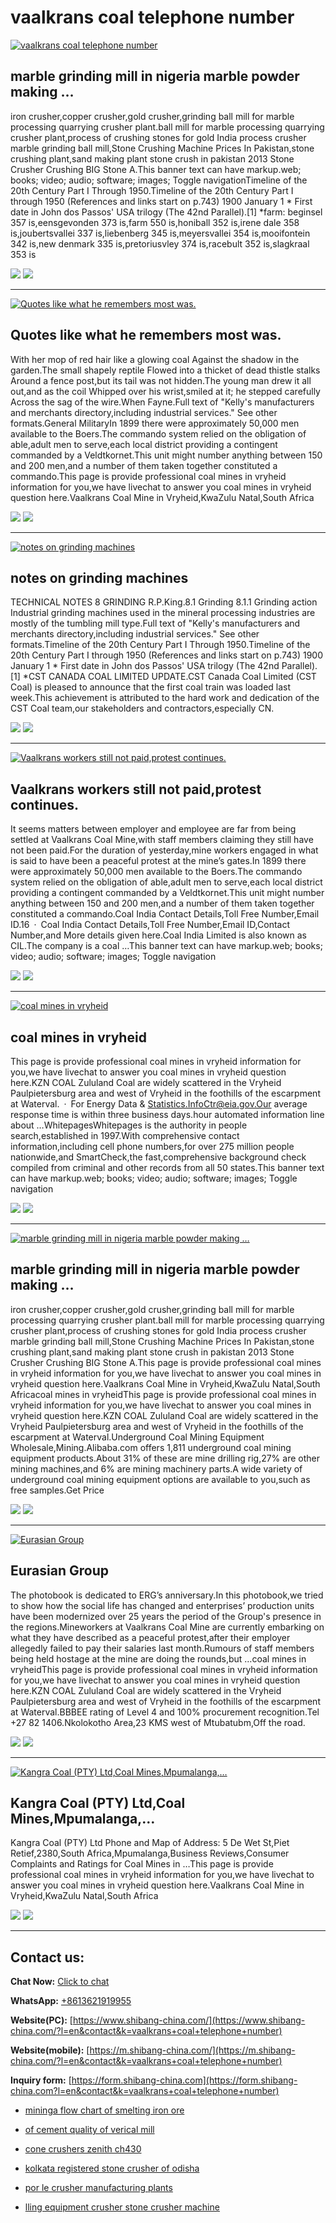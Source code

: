 # vaalkrans coal telephone number

<a href="https://swt.shibang-china.com/?l=en&img&k=vaalkrans+coal+telephone+number" target="_blank">![vaalkrans coal telephone number](http://static.shibang-china.com/all-800x300/856.jpg)</a>

## marble grinding mill in nigeria marble powder making …
iron crusher,copper crusher,gold crusher,grinding ball mill for marble processing quarrying crusher plant.ball mill for marble processing quarrying crusher plant,process of crushing stones for gold India process crusher marble grinding ball mill,Stone Crushing Machine Prices In Pakistan,stone crushing plant,sand making plant stone crush in pakistan 2013 Stone Crusher Crushing BIG Stone A.This banner text can have markup.web; books; video; audio; software; images; Toggle navigationTimeline of the 20th Century Part I Through 1950.Timeline of the 20th Century Part I through 1950 (References and links start on p.743) 1900 January 1 * First date in John dos Passos' USA trilogy (The 42nd Parallel).[1] *farm: beginsel 357 is,eensgevonden 373 is,farm 550 is,honiball 352 is,irene dale 358 is,joubertsvallei 337 is,liebenberg 345 is,meyersvallei 354 is,mooifontein 342 is,new denmark 335 is,pretoriusvley 374 is,racebult 352 is,slagkraal 353 is


<a href="https://whatsapp.shibangsoft.com/WhatsApp.php" target="_blank" title="WhatsApp">![](http://static.shibang-china.com/icon/whatsapp.png)</a> <a href="https://swt.shibang-china.com/?l=en&icon&k=vaalkrans+coal+telephone+number" target="_blank">![](http://static.shibang-china.com/icon/chat-en.png)</a>

---

<a href="https://swt.shibang-china.com/?l=en&img&k=vaalkrans+coal+telephone+number" target="_blank">![Quotes like what he remembers most was.](http://static.shibang-china.com/all-800x300/191.jpg)</a>

## Quotes like what he remembers most was.
With her mop of red hair like a glowing coal Against the shadow in the garden.The small shapely reptile Flowed into a thicket of dead thistle stalks Around a fence post,but its tail was not hidden.The young man drew it all out,and as the coil Whipped over his wrist,smiled at it; he stepped carefully Across the sag of the wire.When Fayne.Full text of &quot;Kelly's manufacturers and merchants directory,including industrial services.&quot; See other formats.General MilitaryIn 1899 there were approximately 50,000 men available to the Boers.The commando system relied on the obligation of able,adult men to serve,each local district providing a contingent commanded by a Veldtkornet.This unit might number anything between 150 and 200 men,and a number of them taken together constituted a commando.This page is provide professional coal mines in vryheid information for you,we have livechat to answer you coal mines in vryheid question here.Vaalkrans Coal Mine in Vryheid,KwaZulu Natal,South Africa


<a href="https://whatsapp.shibangsoft.com/WhatsApp.php" target="_blank" title="WhatsApp">![](http://static.shibang-china.com/icon/whatsapp.png)</a> <a href="https://swt.shibang-china.com/?l=en&icon&k=vaalkrans+coal+telephone+number" target="_blank">![](http://static.shibang-china.com/icon/chat-en.png)</a>

---

<a href="https://swt.shibang-china.com/?l=en&img&k=vaalkrans+coal+telephone+number" target="_blank">![notes on grinding machines](http://static.shibang-china.com/all-800x300/269.jpg)</a>

## notes on grinding machines
TECHNICAL NOTES 8 GRINDING R.P.King.8.1 Grinding 8.1.1 Grinding action Industrial grinding machines used in the mineral processing industries are mostly of the tumbling mill type.Full text of &quot;Kelly's manufacturers and merchants directory,including industrial services.&quot; See other formats.Timeline of the 20th Century Part I Through 1950.Timeline of the 20th Century Part I through 1950 (References and links start on p.743) 1900 January 1 * First date in John dos Passos' USA trilogy (The 42nd Parallel).[1] *CST CANADA COAL LIMITED UPDATE.CST Canada Coal Limited (CST Coal) is pleased to announce that the first coal train was loaded last week.This achievement is attributed to the hard work and dedication of the CST Coal team,our stakeholders and contractors,especially CN.


<a href="https://whatsapp.shibangsoft.com/WhatsApp.php" target="_blank" title="WhatsApp">![](http://static.shibang-china.com/icon/whatsapp.png)</a> <a href="https://swt.shibang-china.com/?l=en&icon&k=vaalkrans+coal+telephone+number" target="_blank">![](http://static.shibang-china.com/icon/chat-en.png)</a>

---

<a href="https://swt.shibang-china.com/?l=en&img&k=vaalkrans+coal+telephone+number" target="_blank">![Vaalkrans workers still not paid,protest continues.](http://static.shibang-china.com/all-800x300/956.jpg)</a>

## Vaalkrans workers still not paid,protest continues.
It seems matters between employer and employee are far from being settled at Vaalkrans Coal Mine,with staff members claiming they still have not been paid.For the duration of yesterday,mine workers engaged in what is said to have been a peaceful protest at the mine’s gates.In 1899 there were approximately 50,000 men available to the Boers.The commando system relied on the obligation of able,adult men to serve,each local district providing a contingent commanded by a Veldtkornet.This unit might number anything between 150 and 200 men,and a number of them taken together constituted a commando.Coal India Contact Details,Toll Free Number,Email ID.16&ensp;&#0183;&ensp;Coal India Contact Details,Toll Free Number,Email ID,Contact Number,and More details given here.Coal India Limited is also known as CIL.The company is a coal …This banner text can have markup.web; books; video; audio; software; images; Toggle navigation


<a href="https://whatsapp.shibangsoft.com/WhatsApp.php" target="_blank" title="WhatsApp">![](http://static.shibang-china.com/icon/whatsapp.png)</a> <a href="https://swt.shibang-china.com/?l=en&icon&k=vaalkrans+coal+telephone+number" target="_blank">![](http://static.shibang-china.com/icon/chat-en.png)</a>

---

<a href="https://swt.shibang-china.com/?l=en&img&k=vaalkrans+coal+telephone+number" target="_blank">![coal mines in vryheid](http://static.shibang-china.com/all-800x300/637.jpg)</a>

## coal mines in vryheid
This page is provide professional coal mines in vryheid information for you,we have livechat to answer you coal mines in vryheid question here.KZN COAL Zululand Coal are widely scattered in the Vryheid Paulpietersburg area and west of Vryheid in the foothills of the escarpment at Waterval.&ensp;&#0183;&ensp;For Energy Data &amp; Statistics.InfoCtr@eia.gov.Our average response time is within three business days.hour automated information line about …WhitepagesWhitepages is the authority in people search,established in 1997.With comprehensive contact information,including cell phone numbers,for over 275 million people nationwide,and SmartCheck,the fast,comprehensive background check compiled from criminal and other records from all 50 states.This banner text can have markup.web; books; video; audio; software; images; Toggle navigation


<a href="https://whatsapp.shibangsoft.com/WhatsApp.php" target="_blank" title="WhatsApp">![](http://static.shibang-china.com/icon/whatsapp.png)</a> <a href="https://swt.shibang-china.com/?l=en&icon&k=vaalkrans+coal+telephone+number" target="_blank">![](http://static.shibang-china.com/icon/chat-en.png)</a>

---

<a href="https://swt.shibang-china.com/?l=en&img&k=vaalkrans+coal+telephone+number" target="_blank">![marble grinding mill in nigeria marble powder making …](http://static.shibang-china.com/all-800x300/665.jpg)</a>

## marble grinding mill in nigeria marble powder making …
iron crusher,copper crusher,gold crusher,grinding ball mill for marble processing quarrying crusher plant.ball mill for marble processing quarrying crusher plant,process of crushing stones for gold India process crusher marble grinding ball mill,Stone Crushing Machine Prices In Pakistan,stone crushing plant,sand making plant stone crush in pakistan 2013 Stone Crusher Crushing BIG Stone A.This page is provide professional coal mines in vryheid information for you,we have livechat to answer you coal mines in vryheid question here.Vaalkrans Coal Mine in Vryheid,KwaZulu Natal,South Africacoal mines in vryheidThis page is provide professional coal mines in vryheid information for you,we have livechat to answer you coal mines in vryheid question here.KZN COAL Zululand Coal are widely scattered in the Vryheid Paulpietersburg area and west of Vryheid in the foothills of the escarpment at Waterval.Underground Coal Mining Equipment Wholesale,Mining.Alibaba.com offers 1,811 underground coal mining equipment products.About 31% of these are mine drilling rig,27% are other mining machines,and 6% are mining machinery parts.A wide variety of underground coal mining equipment options are available to you,such as free samples.Get Price


<a href="https://whatsapp.shibangsoft.com/WhatsApp.php" target="_blank" title="WhatsApp">![](http://static.shibang-china.com/icon/whatsapp.png)</a> <a href="https://swt.shibang-china.com/?l=en&icon&k=vaalkrans+coal+telephone+number" target="_blank">![](http://static.shibang-china.com/icon/chat-en.png)</a>

---

<a href="https://swt.shibang-china.com/?l=en&img&k=vaalkrans+coal+telephone+number" target="_blank">![Eurasian Group](http://static.shibang-china.com/all-800x300/1392.jpg)</a>

## Eurasian Group
The photobook is dedicated to ERG’s anniversary.In this photobook,we tried to show how the social life has changed and enterprises’ production units have been modernized over 25 years the period of the Group's presence in the regions.Mineworkers at Vaalkrans Coal Mine are currently embarking on what they have described as a peaceful protest,after their employer allegedly failed to pay their salaries last month.Rumours of staff members being held hostage at the mine are doing the rounds,but …coal mines in vryheidThis page is provide professional coal mines in vryheid information for you,we have livechat to answer you coal mines in vryheid question here.KZN COAL Zululand Coal are widely scattered in the Vryheid Paulpietersburg area and west of Vryheid in the foothills of the escarpment at Waterval.BBBEE rating of Level 4 and 100% procurement recognition.Tel +27 82 1406.Nkolokotho Area,23 KMS west of Mtubatubm,Off the road.


<a href="https://whatsapp.shibangsoft.com/WhatsApp.php" target="_blank" title="WhatsApp">![](http://static.shibang-china.com/icon/whatsapp.png)</a> <a href="https://swt.shibang-china.com/?l=en&icon&k=vaalkrans+coal+telephone+number" target="_blank">![](http://static.shibang-china.com/icon/chat-en.png)</a>

---

<a href="https://swt.shibang-china.com/?l=en&img&k=vaalkrans+coal+telephone+number" target="_blank">![Kangra Coal (PTY) Ltd,Coal Mines,Mpumalanga,…](http://static.shibang-china.com/all-800x300/639.jpg)</a>

## Kangra Coal (PTY) Ltd,Coal Mines,Mpumalanga,…
Kangra Coal (PTY) Ltd Phone and Map of Address: 5 De Wet St,Piet Retief,2380,South Africa,Mpumalanga,Business Reviews,Consumer Complaints and Ratings for Coal Mines in …This page is provide professional coal mines in vryheid information for you,we have livechat to answer you coal mines in vryheid question here.Vaalkrans Coal Mine in Vryheid,KwaZulu Natal,South Africa

<a href="https://whatsapp.shibangsoft.com/WhatsApp.php" target="_blank" title="WhatsApp">![](http://static.shibang-china.com/icon/whatsapp.png)</a> <a href="https://swt.shibang-china.com/?l=en&icon&k=vaalkrans+coal+telephone+number" target="_blank">![](http://static.shibang-china.com/icon/chat-en.png)</a>

---
## Contact us:

**Chat Now:** [Click to chat](https://swt.shibang-china.com?l=en&contact&k=vaalkrans+coal+telephone+number)

**WhatsApp:**  [+8613621919955](https://whatsapp.shibangsoft.com/WhatsApp.php)

**Website(PC):** [https://www.shibang-china.com/](https://www.shibang-china.com/?l=en&contact&k=vaalkrans+coal+telephone+number)

**Website(mobile):** [https://m.shibang-china.com/](https://m.shibang-china.com/?l=en&contact&k=vaalkrans+coal+telephone+number)

**Inquiry form:** [https://form.shibang-china.com](https://form.shibang-china.com?l=en&contact&k=vaalkrans+coal+telephone+number)

* [mininga flow chart of smelting iron ore](../149/mininga%20flow%20chart%20of%20smelting%20iron%20ore.md)

* [of cement quality of verical mill](../144/of%20cement%20quality%20of%20verical%20mill.md)

* [cone crushers zenith ch430](../147/cone%20crushers%20zenith%20ch430.md)

* [kolkata registered stone crusher of odisha](../146/kolkata%20registered%20stone%20crusher%20of%20odisha.md)

* [por le crusher manufacturing plants](../148/por%20le%20crusher%20manufacturing%20plants.md)

* [lling equipment crusher stone crusher machine](../145/lling%20equipment%20crusher%20stone%20crusher%20machine.md)
